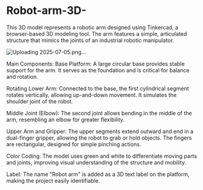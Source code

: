# Robot-arm-3D-
This 3D model represents a robotic arm designed using Tinkercad, a browser-based 3D modeling tool. The arm features a simple, articulated structure that mimics the joints of an industrial robotic manipulator.

![Uploading 2025-07-05.png…]()


Main Components:
Base Platform:
A large circular base provides stable support for the arm. It serves as the foundation and is critical for balance and rotation.

Rotating Lower Arm:
Connected to the base, the first cylindrical segment rotates vertically, allowing up-and-down movement. It simulates the shoulder joint of the robot.

Middle Joint (Elbow):
The second joint allows bending in the middle of the arm, resembling an elbow for greater flexibility.

Upper Arm and Gripper:
The upper segments extend outward and end in a dual-finger gripper, allowing the robot to grab or hold objects. The fingers are rectangular, designed for simple pinching actions.

Color Coding:
The model uses green and white to differentiate moving parts and joints, improving visual understanding of the structure and mobility.

Label:
The name "Robot arm" is added as a 3D text label on the platform, making the project easily identifiable.
